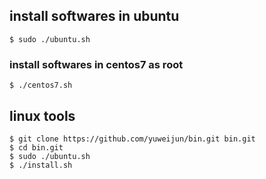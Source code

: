 ## install softwares in ubuntu

    $ sudo ./ubuntu.sh

### install softwares in centos7 as root

    $ ./centos7.sh

## linux tools

    $ git clone https://github.com/yuweijun/bin.git bin.git
    $ cd bin.git
    $ sudo ./ubuntu.sh
    $ ./install.sh
